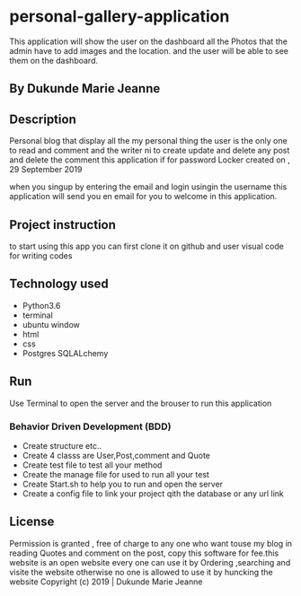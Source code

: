 # personal-gallery-application
This application will show the user on the dashboard all the Photos that the admin have to add images and the location. and the user will be able to see them on the dashboard.

## By Dukunde Marie Jeanne
## Description

Personal blog that display all the my personal thing the user is the only one to read and comment and the writer ni to create update and delete any post and delete the comment
this application if for password Locker created on , 29 September 2019

when you singup by entering the email and login usingin the username this application will send you en email for you to welcome in this application.

## Project instruction 
to start using this app you can first clone it on github
and user visual code for writing codes
## Technology used
* Python3.6
* terminal 
* ubuntu window
* html
* css
* Postgres SQLALchemy
## Run
Use Terminal to open the server and the brouser to run this application

### Behavior Driven Development (BDD)
* Create structure  etc..
* Create 4 classs are User,Post,comment and Quote
* Create test file to test all your method 
* Create the manage file for used to run all your test
* Create Start.sh to help you to run and open the server
* Create a config file to link your project qith the database or any url link

## License
Permission is granted , free of charge to any one who want touse my blog in reading Quotes and comment on the post, copy this software for fee.this website is an open website every one can use it by Ordering ,searching and visite the website 
 otherwise no one is allowed to use it by huncking the website 
Copyright (c) 2019 | Dukunde Marie Jeanne
